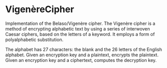 # VigenèreCipher

Implementation of the Belaso/Vigenère cipher. 
The Vigenère cipher is a method of encrypting alphabetic text by using a series of interwoven Caesar ciphers, based on the letters of a keyword. It employs a form of polyalphabetic substitution.

The alphabet has 27 characters: the blank and the 26 letters of the English alphabet.
Given an encryption key and a plaintext, encrypts the plaintext. 
Given an encryption key and a ciphertext, computes the decryption key.
